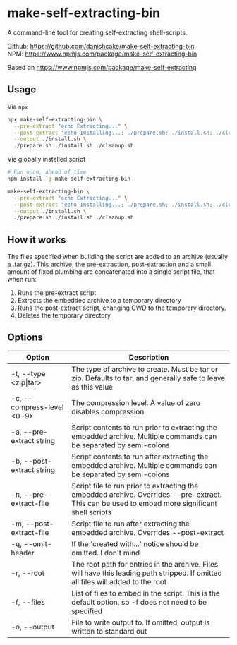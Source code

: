 # make-self-extracting-bin

A command-line tool for creating self-extracting shell-scripts.

Github: https://github.com/danishcake/make-self-extracting-bin \
NPM: https://www.npmjs.com/package/make-self-extracting-bin

Based on https://www.npmjs.com/package/make-self-extracting

## Usage

Via `npx`

```Bash
npx make-self-extracting-bin \
  --pre-extract "echo Extracting..." \
  --post-extract "echo Installing...; ./prepare.sh; ./install.sh; ./cleanup.sh" \
  --output ./install.sh \
  ./prepare.sh ./install.sh ./cleanup.sh
```

Via globally installed script

```Bash
# Run once, ahead of time
npm install -g make-self-extracting-bin

make-self-extracting-bin \
  --pre-extract "echo Extracting..." \
  --post-extract "echo Installing...; ./prepare.sh; ./install.sh; ./cleanup.sh" \
  --output ./install.sh \
  ./prepare.sh ./install.sh ./cleanup.sh
```

## How it works

The files specified when building the script are added to an archive (usually a .tar.gz). This archive, the pre-extraction, post-extraction and a small amount of fixed plumbing are concatenated into a single script file, that when run:

1. Runs the pre-extract script
2. Extracts the embedded archive to a temporary directory
3. Runs the post-extract script, changing CWD to the temporary directory.
4. Deletes the temporary directory

## Options

| Option                         | Description                                                                                                                                    |
| ------------------------------ | ---------------------------------------------------------------------------------------------------------------------------------------------- |
| -t, --type <zip\|tar>          | The type of archive to create. Must be tar or zip. Defaults to tar, and generally safe to leave as this value                                  |
| -c, --compress-level <0-9>     | The compression level. A value of zero disables compression                                                                                    |
| -a, --pre-extract string       | Script contents to run prior to extracting the embedded archive. Multiple commands can be separated by semi-colons                             |
| -b, --post-extract string      | Script contents to run after extracting the embedded archive. Multiple commands can be separated by semi-colons                                |
| -n, --pre-extract-file <file>  | Script file to run prior to extracting the embedded archive. Overrides --pre-extract. This can be used to embed more significant shell scripts |
| -m, --post-extract-file <file> | Script file to run after extracting the embedded archive. Overrides --post-extract                                                             |
| -q, --omit-header              | If the 'created with...' notice should be omitted. I don't mind                                                                                |
| -r, --root <path>              | The root path for entries in the archive. Files will have this leading path stripped. If omitted all files will added to the root              |
| -f, --files <files>            | List of files to embed in the script. This is the default option, so -f does not need to be specified                                          |
| -o, --output <file>            | File to write output to. If omitted, output is written to standard out                                                                         |
